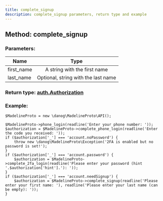 ```yaml
---
title: complete_signup
description: complete_signup parameters, return type and example
---
```

## Method: complete_signup  


### Parameters:

| Name     |    Type       |
|----------|:-------------:|
|first_name| A string with the first name|
|last_name| Optional, string with the last name|

### Return type: [auth.Authorization](API_docs/types/auth_Authorization.md)

### Example:


```
$MadelineProto = new \danog\MadelineProto\API();

$MadelineProto->phone_login(readline('Enter your phone number: '));
$authorization = $MadelineProto->complete_phone_login(readline('Enter the code you received: '));
if ($authorization['_'] === 'account.noPassword') {
    throw new \danog\MadelineProto\Exception('2FA is enabled but no password is set!');
}
if ($authorization['_'] === 'account.password') {
    $authorization = $MadelineProto->complete_2fa_login(readline('Please enter your password (hint '.$authorization['hint'].'): '));
}
if ($authorization['_'] === 'account.needSignup') {
    $authorization = $MadelineProto->complete_signup(readline('Please enter your first name: '), readline('Please enter your last name (can be empty): '));
}

```
